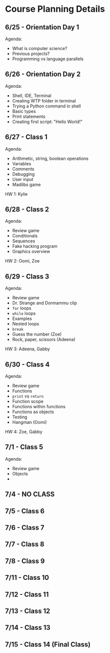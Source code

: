 # Course Planning Details

## 6/25 - Orientation Day 1

Agenda:

- What is computer science?
- Previous projects?
- Programming vs language parallels

## 6/26 - Orientation Day 2

Agenda:

- Shell, IDE, Terminal
- Creating WTP folder in terminal
- Trying a Python command in shell
- Basic types
- Print statements
- Creating first script: "Hello World!"

## 6/27 - Class 1

Agenda:

- Arithmetic, string, boolean operations
- Variables
- Comments
- Debugging
- User input
- Madlibs game

HW 1: Kylie

## 6/28 - Class 2

Agenda:

- Review game
- Conditionals
- Sequences
- Fake hacking program
- Graphics overview

HW 2: Oomi, Zoe

## 6/29 - Class 3

Agenda:

- Review game
- Dr. Strange and Dormammu clip
- `for` loops
- `while` loops
- Examples
- Nested loops
- `break`
- Guess the number (Zoe)
- Rock, paper, scissors (Adeena)

HW 3: Adeena, Gabby

## 6/30 - Class 4

Agenda:

- Review game
- Functions
- `print` vs `return`
- Function scope
- Functions within functions
- Functions as objects
- Testing
- Hangman (Oomi)

HW 4: Zoe, Gabby

## 7/1 - Class 5

Agenda:

- Review game
- Objects
-

## 7/4 - NO CLASS

## 7/5 - Class 6

## 7/6 - Class 7

## 7/7 - Class 8

## 7/8 - Class 9

## 7/11 - Class 10

## 7/12 - Class 11

## 7/13 - Class 12

## 7/14 - Class 13

## 7/15 - Class 14 (Final Class)
